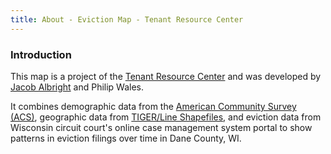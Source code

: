 ```yaml
---
title: About - Eviction Map - Tenant Resource Center
---
```


### Introduction

This map is a project of the [Tenant Resource Center](https://www.tenantresourcecenter.org/) and was developed by [Jacob Albright](https://jacobalbright.com) and Philip Wales.

It combines demographic data from the [American Community Survey (ACS)](https://www.census.gov/programs-surveys/acs/about.html), geographic data from [TIGER/Line Shapefiles](https://www.census.gov/geographies/mapping-files.html), and eviction data from Wisconsin circuit court's online case management system portal to show patterns in eviction filings over time in Dane County, WI.

<!--
### Methods

The map combines demogrpahic data from the [American Community Survey (ACS)](https://www.census.gov/programs-surveys/acs/about.html), geographical data from [TIGER/Line Shapefiles](https://www.census.gov/geographies/mapping-files.html), and eviction data from Wisconsin circuit court's online case management system portal.

Used [PostGIS](https://postgis.net/) to 


Data from
- American Community Survey
- TIGER/Line Shapefiles
- WCCA

Processed with
- Postgres & PostGIS

Displayed with
- Mapbox
- Vue.js


We combined eviction filing records with geographic and demographic data from the US Census Shapefile database and American Community Survey to determine the num 

- [B25008 - TOTAL POPULATION IN OCCUPIED HOUSING UNITS BY TENURE](https://data.census.gov/table/ACSDT5Y2021.B25008?q=renter-occupied&g=050XX00US55025%241500000) Estimates from the of the number of owner occupied and renter occupied households in each census block group in Dane County in 2021.
-->